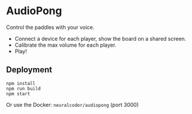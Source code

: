 # AudioPong

Control the paddles with your voice.

- Connect a device for each player, show the board on a shared screen.
- Calibrate the max volume for each player.
- Play!


## Deployment

```
npm install
npm run build
npm start
```

Or use the Docker: `neuralcoder/audiopong` (port 3000)
